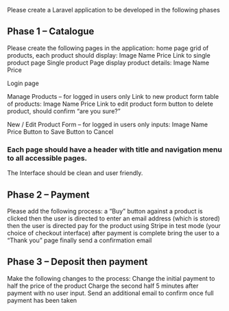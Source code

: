 Please create a Laravel application to be developed in the following phases

## Phase 1 – Catalogue

Please create the following pages in the application:
home page
grid of products, each product should display:
Image
Name
Price
Link to single product page
Single product Page 
display product details:
Image
Name
Price

Login page

Manage Products –  for logged in users only
Link to new product form
table of products: 
Image
Name
Price
Link to edit product form
button to delete product, should confirm “are you sure?”

New / Edit Product Form – for logged in users only
inputs:
Image
Name
Price
Button to Save
Button to Cancel

### Each page should have a header with title and navigation menu to all accessible pages.

The Interface should be clean and user friendly.

## Phase 2 – Payment
Please add the following process:
a “Buy” button against a product is clicked
then the user is directed to enter an email address (which is stored)
then the user is directed pay for the product using Stripe in test mode (your choice of checkout interface)
after payment is complete bring the user to a “Thank you” page
finally send a confirmation email

## Phase 3 – Deposit then payment
Make the following changes to the process:
Change the initial payment to half the price of the product
Charge the second half 5 minutes after payment with no user input.
Send an additional email to confirm once full payment has been taken
